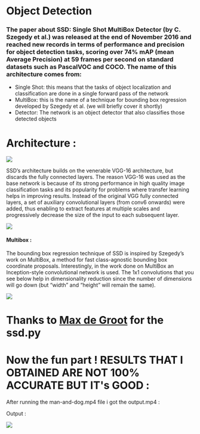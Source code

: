 # Object Detection

### The paper about SSD: Single Shot MultiBox Detector (by C. Szegedy et al.) was released at the end of November 2016 and reached new records in terms of performance and precision for object detection tasks, scoring over 74% mAP (mean Average Precision) at 59 frames per second on standard datasets such as PascalVOC and COCO. The name of this architecture comes from:

- Single Shot: this means that the tasks of object localization and classification are done in a single forward pass of the network
- MultiBox: this is the name of a technique for bounding box regression developed by Szegedy et al. (we will briefly cover it shortly)
- Detector: The network is an object detector that also classifies those detected objects

# Architecture :
![](https://cdn-images-1.medium.com/max/1600/1*51joMGlhxvftTxGtA4lA7Q.png)

SSD’s architecture builds on the venerable VGG-16 architecture, but discards the fully connected layers. The reason VGG-16 was used as the base network is because of its strong performance in high quality image classification tasks and its popularity for problems where transfer learning helps in improving results. Instead of the original VGG fully connected layers, a set of auxiliary convolutional layers (from conv6 onwards) were added, thus enabling to extract features at multiple scales and progressively decrease the size of the input to each subsequent layer.

![](https://cdn-images-1.medium.com/max/1600/1*3-TqqkRQ4rWLOMX-gvkYwA.png)

#### Multibox :
The bounding box regression technique of SSD is inspired by Szegedy’s work on MultiBox, a method for fast class-agnostic bounding box coordinate proposals. Interestingly, in the work done on MultiBox an Inception-style convolutional network is used. The 1x1 convolutions that you see below help in dimensionality reduction since the number of dimensions will go down (but “width” and “height” will remain the same).

![](https://cdn-images-1.medium.com/max/1600/1*WbNf0ngkmCJYT_jXX6IaOw.png)

# Thanks to [Max de Groot](https://github.com/amdegroot/ssd.pytorch) for the ssd.py

# Now the fun part ! RESULTS THAT I OBTAINED ARE NOT 100% ACCURATE BUT IT's GOOD :

After running the man-and-dog.mp4 file i got the output.mp4 :

Output :

![](https://media.giphy.com/media/bTzlRRdfnUTZjg76dc/giphy.gif)
